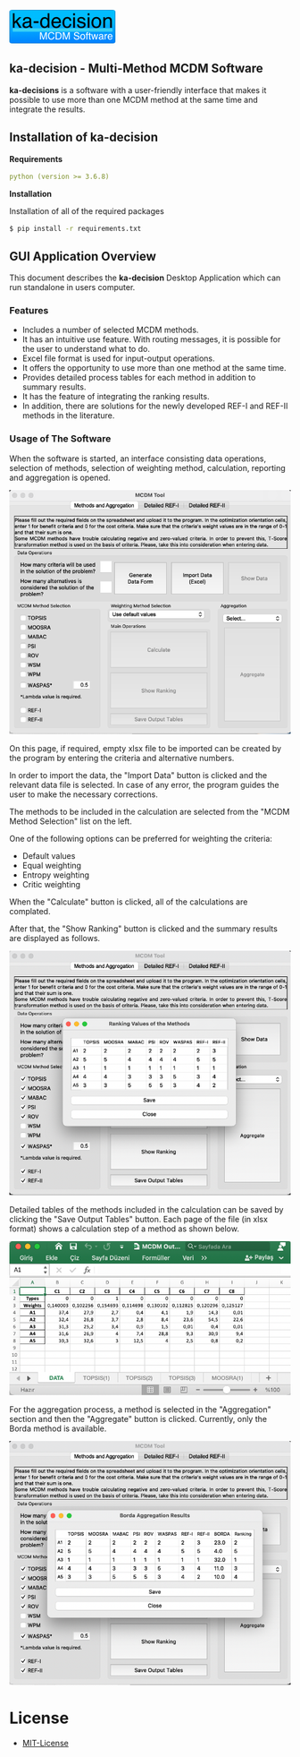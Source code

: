 [![ka-decision logo](documentation/images/ka-decision-logo.png)](https://github.com/kadirkirda/ka-decision)
## ka-decision - Multi-Method MCDM Software

**ka-decisions** is a software with a user-friendly interface that makes it possible to use more than one MCDM method at the same time and integrate the results.

## Installation of ka-decision

**Requirements**
```yaml
python (version >= 3.6.8)
```
**Installation**

Installation of all of the required packages
```bash
$ pip install -r requirements.txt
```

## GUI Application Overview

This document describes the **ka-decision** Desktop Application which can run standalone in users computer.

### Features

- Includes a number of selected MCDM methods.
- It has an intuitive use feature. With routing messages, it is possible for the user to understand what to do.
- Excel file format is used for input-output operations.
- It offers the opportunity to use more than one method at the same time.
- Provides detailed process tables for each method in addition to summary results.
- It has the feature of integrating the ranking results.
- In addition, there are solutions for the newly developed REF-I and REF-II methods in the literature.

### Usage of The Software

When the software is started, an interface consisting data operations, selection of methods, selection of weighting method, calculation, reporting and aggregation is opened.

<img src="documentation/images/user-interface.png"> 

On this page, if required, empty xlsx file to be imported can be created by the program by entering the criteria and alternative numbers.

In order to import the data, the "Import Data" button is clicked and the relevant data file is selected. In case of any error, the program guides the user to make the necessary corrections.

The methods to be included in the calculation are selected from the "MCDM Method Selection" list on the left.

One of the following options can be preferred for weighting the criteria:
- Default values
- Equal weighting
- Entropy weighting
- Critic weighting

When the "Calculate" button is clicked, all of the calculations are complated.

After that, the "Show Ranking" button is clicked and the summary results are displayed as follows.

<img src="documentation/images/results-presentation.png"> 

Detailed tables of the methods included in the calculation can be saved by clicking the "Save Output Tables" button. Each page of the file (in xlsx format) shows a calculation step of a method as shown below.

<img src="documentation/images/detailed-outputs.png">

For the aggregation process, a method is selected in the "Aggregation" section and then the "Aggregate" button is clicked. Currently, only the Borda method is available.

<img src="documentation/images/aggregation-results.png"> 

 # License

 - [MIT-License](LICENSE)
